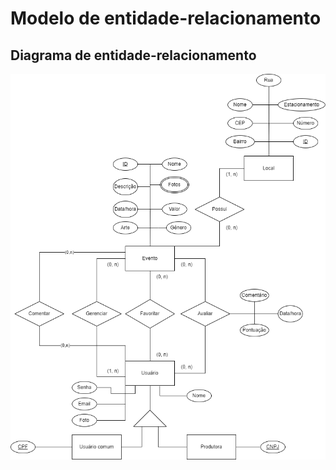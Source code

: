 # Modelo de entidade-relacionamento

## Diagrama de entidade-relacionamento

![Page Principal](Diagrama_ER_Vumbora.png)